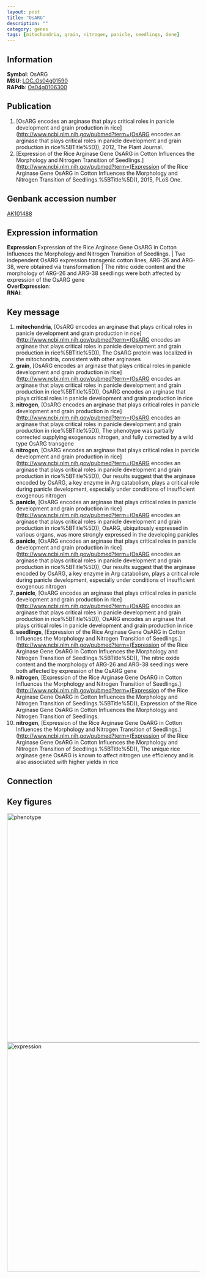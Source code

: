 ```yaml
---
layout: post
title: "OsARG"
description: ""
category: genes
tags: [mitochondria, grain, nitrogen, panicle, seedlings, Gene]
---
```


## Information
__Symbol__: OsARG  
__MSU__: [LOC_Os04g01590](http://rice.plantbiology.msu.edu/cgi-bin/ORF_infopage.cgi?orf=LOC_Os04g01590)  
__RAPdb__: [Os04g0106300](http://rapdb.dna.affrc.go.jp/viewer/gbrowse_details/irgsp1?name=Os04g0106300)  

## Publication
1. [OsARG encodes an arginase that plays critical roles in panicle development and grain production in rice](http://www.ncbi.nlm.nih.gov/pubmed?term=(OsARG encodes an arginase that plays critical roles in panicle development and grain production in rice%5BTitle%5D)), 2012, The Plant Journal.
2. [Expression of the Rice Arginase Gene OsARG in Cotton Influences the Morphology and Nitrogen Transition of Seedlings.](http://www.ncbi.nlm.nih.gov/pubmed?term=(Expression of the Rice Arginase Gene OsARG in Cotton Influences the Morphology and Nitrogen Transition of Seedlings.%5BTitle%5D)), 2015, PLoS One.

## Genbank accession number
[AK101488](http://www.ncbi.nlm.nih.gov/nuccore/AK101488)

## Expression information
__Expression__:Expression of the Rice Arginase Gene OsARG in Cotton Influences the Morphology and Nitrogen Transition of Seedlings. |  Two independent OsARG expression transgenic cotton lines, ARG-26 and ARG-38, were obtained via transformation |  The nitric oxide content and the morphology of ARG-26 and ARG-38 seedlings were both affected by expression of the OsARG gene  
__OverExpression__:  
__RNAi__:  

## Key message
1. __mitochondria__, [OsARG encodes an arginase that plays critical roles in panicle development and grain production in rice](http://www.ncbi.nlm.nih.gov/pubmed?term=(OsARG encodes an arginase that plays critical roles in panicle development and grain production in rice%5BTitle%5D)),  The OsARG protein was localized in the mitochondria, consistent with other arginases
2. __grain__, [OsARG encodes an arginase that plays critical roles in panicle development and grain production in rice](http://www.ncbi.nlm.nih.gov/pubmed?term=(OsARG encodes an arginase that plays critical roles in panicle development and grain production in rice%5BTitle%5D)), OsARG encodes an arginase that plays critical roles in panicle development and grain production in rice
3. __nitrogen__, [OsARG encodes an arginase that plays critical roles in panicle development and grain production in rice](http://www.ncbi.nlm.nih.gov/pubmed?term=(OsARG encodes an arginase that plays critical roles in panicle development and grain production in rice%5BTitle%5D)),  The phenotype was partially corrected supplying exogenous nitrogen, and fully corrected by a wild type OsARG transgene
4. __nitrogen__, [OsARG encodes an arginase that plays critical roles in panicle development and grain production in rice](http://www.ncbi.nlm.nih.gov/pubmed?term=(OsARG encodes an arginase that plays critical roles in panicle development and grain production in rice%5BTitle%5D)),  Our results suggest that the arginase encoded by OsARG, a key enzyme in Arg catabolism, plays a critical role during panicle development, especially under conditions of insufficient exogenous nitrogen
5. __panicle__, [OsARG encodes an arginase that plays critical roles in panicle development and grain production in rice](http://www.ncbi.nlm.nih.gov/pubmed?term=(OsARG encodes an arginase that plays critical roles in panicle development and grain production in rice%5BTitle%5D)),  OsARG, ubiquitously expressed in various organs, was more strongly expressed in the developing panicles
6. __panicle__, [OsARG encodes an arginase that plays critical roles in panicle development and grain production in rice](http://www.ncbi.nlm.nih.gov/pubmed?term=(OsARG encodes an arginase that plays critical roles in panicle development and grain production in rice%5BTitle%5D)),  Our results suggest that the arginase encoded by OsARG, a key enzyme in Arg catabolism, plays a critical role during panicle development, especially under conditions of insufficient exogenous nitrogen
7. __panicle__, [OsARG encodes an arginase that plays critical roles in panicle development and grain production in rice](http://www.ncbi.nlm.nih.gov/pubmed?term=(OsARG encodes an arginase that plays critical roles in panicle development and grain production in rice%5BTitle%5D)), OsARG encodes an arginase that plays critical roles in panicle development and grain production in rice
8. __seedlings__, [Expression of the Rice Arginase Gene OsARG in Cotton Influences the Morphology and Nitrogen Transition of Seedlings.](http://www.ncbi.nlm.nih.gov/pubmed?term=(Expression of the Rice Arginase Gene OsARG in Cotton Influences the Morphology and Nitrogen Transition of Seedlings.%5BTitle%5D)),  The nitric oxide content and the morphology of ARG-26 and ARG-38 seedlings were both affected by expression of the OsARG gene
9. __nitrogen__, [Expression of the Rice Arginase Gene OsARG in Cotton Influences the Morphology and Nitrogen Transition of Seedlings.](http://www.ncbi.nlm.nih.gov/pubmed?term=(Expression of the Rice Arginase Gene OsARG in Cotton Influences the Morphology and Nitrogen Transition of Seedlings.%5BTitle%5D)), Expression of the Rice Arginase Gene OsARG in Cotton Influences the Morphology and Nitrogen Transition of Seedlings.
10. __nitrogen__, [Expression of the Rice Arginase Gene OsARG in Cotton Influences the Morphology and Nitrogen Transition of Seedlings.](http://www.ncbi.nlm.nih.gov/pubmed?term=(Expression of the Rice Arginase Gene OsARG in Cotton Influences the Morphology and Nitrogen Transition of Seedlings.%5BTitle%5D)),  The unique rice arginase gene OsARG is known to affect nitrogen use efficiency and is also associated with higher yields in rice

## Connection

## Key figures
<img src="http://ricencode.github.io/images/OsARG.pheno.png" alt="phenotype"  style="width: 600px;"/>

<img src="http://ricencode.github.io/images/OsARG.exp.png" alt="expression"  style="width: 600px;"/>



